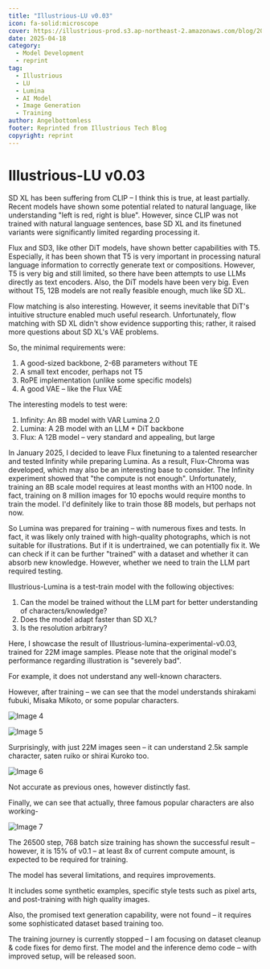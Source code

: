 ```yaml
---
title: "Illustrious-LU v0.03"
icon: fa-solid:microscope
cover: https://illustrious-prod.s3.ap-northeast-2.amazonaws.com/blog/2025-04-11T07:16:56.712Z/2025-04-11%20Thumbnail.png
date: 2025-04-18
category:
  - Model Development
  - reprint
tag:
  - Illustrious
  - LU
  - Lumina
  - AI Model
  - Image Generation
  - Training
author: Angelbottomless
footer: Reprinted from Illustrious Tech Blog
copyright: reprint
---
```


# Illustrious-LU v0.03

SD XL has been suffering from CLIP – I think this is true, at least partially. Recent models have shown some potential related to natural language, like understanding "left is red, right is blue". However, since CLIP was not trained with natural language sentences, base SD XL and its finetuned variants were significantly limited regarding processing it.

Flux and SD3, like other DiT models, have shown better capabilities with T5. Especially, it has been shown that T5 is very important in processing natural language information to correctly generate text or compositions. However, T5 is very big and still limited, so there have been attempts to use LLMs directly as text encoders. Also, the DiT models have been very big. Even without T5, 12B models are not really feasible enough, much like SD XL.

Flow matching is also interesting. However, it seems inevitable that DiT's intuitive structure enabled much useful research. Unfortunately, flow matching with SD XL didn't show evidence supporting this; rather, it raised more questions about SD XL's VAE problems.

So, the minimal requirements were:

1.  A good-sized backbone, 2-6B parameters without TE
2.  A small text encoder, perhaps not T5
3.  RoPE implementation (unlike some specific models)
4.  A good VAE – like the Flux VAE

The interesting models to test were:

1.  Infinity: An 8B model with VAR Lumina 2.0
2.  Lumina: A 2B model with an LLM + DiT backbone
3.  Flux: A 12B model – very standard and appealing, but large

In January 2025, I decided to leave Flux finetuning to a talented researcher and tested Infinity while preparing Lumina. As a result, Flux-Chroma was developed, which may also be an interesting base to consider. The Infinity experiment showed that "the compute is not enough". Unfortunately, training an 8B scale model requires at least months with an H100 node. In fact, training on 8 million images for 10 epochs would require months to train the model. I'd definitely like to train those 8B models, but perhaps not now.

So Lumina was prepared for training – with numerous fixes and tests. In fact, it was likely only trained with high-quality photographs, which is not suitable for illustrations. But if it is undertrained, we can potentially fix it. We can check if it can be further "trained" with a dataset and whether it can absorb new knowledge. However, whether we need to train the LLM part required testing.

Illustrious-Lumina is a test-train model with the following objectives:

1.  Can the model be trained without the LLM part for better understanding of characters/knowledge?
2.  Does the model adapt faster than SD XL?
3.  Is the resolution arbitrary?

Here, I showcase the result of Illustrious-lumina-experimental-v0.03, trained for 22M image samples. Please note that the original model's performance regarding illustration is "severely bad".

For example, it does not understand any well-known characters.

However, after training – we can see that the model understands shirakami fubuki, Misaka Mikoto, or some popular characters.

![Image 4](https://illustrious-prod.s3.ap-northeast-2.amazonaws.com/blog/2025-04-18T09:43:42.451Z/2025-04-14(1,2).png)

![Image 5](https://illustrious-prod.s3.ap-northeast-2.amazonaws.com/blog/2025-04-18T09:41:47.722Z/2025-04-14(3,4).png)

Surprisingly, with just 22M images seen – it can understand 2.5k sample character, saten ruiko or shirai Kuroko too.

![Image 6](https://illustrious-prod.s3.ap-northeast-2.amazonaws.com/blog/2025-04-18T09:41:55.453Z/2025-04-14(5,6).png)

Not accurate as previous ones, however distinctly fast.

Finally, we can see that actually, three famous popular characters are also working-

![Image 7](https://illustrious-prod.s3.ap-northeast-2.amazonaws.com/blog/2025-04-18T09:42:05.180Z/2025-04-14(7,8).png)

The 26500 step, 768 batch size training has shown the successful result – however, it is 15% of v0.1 – at least 8x of current compute amount, is expected to be required for training.

The model has several limitations, and requires improvements.

It includes some synthetic examples, specific style tests such as pixel arts, and post-training with high quality images.

Also, the promised text generation capability, were not found – it requires some sophisticated dataset based training too.

The training journey is currently stopped – I am focusing on dataset cleanup & code fixes for demo first. The model and the inference demo code – with improved setup, will be released soon.
